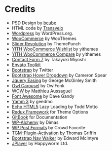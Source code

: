 
# Credits

* PSD Design by [bcube ](http://themeforest.net/user/bcube)
* HTML code by [Transvelo](http://transvelo.com/)
* [Wordpress](https://wordpress.org/) by WordPress.org.
* [WooCommerce](http://www.woothemes.com/woocommerce/) by WooThemes
* [Slider Revolution](http://themepunch.com/revolution/) by ThemePunch
* [YITH WooCommerce Wishlist](https://wordpress.org/plugins/yith-woocommerce-wishlist/) by yithemes
* [YITH WooCommerce Compare](https://wordpress.org/plugins/yith-woocommerce-compare/) by yithemes
* [Contact Form 7](http://contactform7.com/) by Takayuki Miyoshi
* [Envato Toolkit](https://github.com/envato/envato-wordpress-toolkit/)
* [Bootstrap](http://getbootstrap.com/) by Twitter
* [Bootstrap Hover Dropdown](https://github.com/CWSpear/bootstrap-hover-dropdown) by Cameron Spear
* [Jquery Easing](http://gsgd.co.uk/sandbox/jquery/easing/) by George McGinley Smith
* [Owl Carousel](http://http//owlgraphic.com/owlcarousel/) by OwlFonk
* [WOW](http://mynameismatthieu.com/WOW/) by Matthieu Aussaguel
* [Font Awesome](http://fontawesome.io/) by Dave Gandy
* [Yamm 3](http://geedmo.github.com/yamm3) by geedmo
* [Echo HTML5](https://github.com/toddmotto/echo) Lazy Loading by Todd Motto
* [Redux Framework](http://reduxframework.com/) for Theme Options
* [GitBook](http://gitbook.io/) for Documentation
* [WP-Alchemy](http://farinspace.com/wpalchemy-metabox/) by Dimas
* [WP Post Formats](https://github.com/crowdfavorite/wp-post-formats/) by Crowd Favorite
* [TGM-Plugin-Activation](https://github.com/thomasgriffin/TGM-Plugin-Activation) by Thomas Griffin
* [Bootstrap Nav Walker](https://github.com/twittem/wp-bootstrap-navwalker/) by Edward McIntyre
* [JPlayer](http://jplayer.org/) by Happyworm Ltd.

